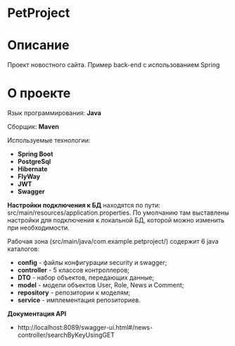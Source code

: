 # PetProject
# Описание
Проект новостного сайта. Пример back-end с использованием Spring
# О проекте
Язык программирования: **Java**

Сборщик: **Maven**

Используемые технологии:

- **Spring Boot**
- **PostgreSql**
- **Hibernate**
- **FlyWay**
- **JWT**
- **Swagger**

**Настройки подключения к БД** находятся по пути: src/main/resources/application.properties. По умолчанию там выставлены настройки для подключения к локальной БД, которой можно изменить при необходимости.

Рабочая зона (src/main/java/com.example.petproject/) содержит 6 java каталогов:

- **config** - файлы конфигурации security и swagger;
- **controller** - 5 классов контроллеров;
- **DTO** - набор объектов, передающих данные;
- **model** - модели объектов User, Role, News и Comment;
- **repository** - репозитории к моделям;
- **service** - имплементация репозиториев.

**Документация API**
- http://localhost:8089/swagger-ui.html#/news-controller/searchByKeyUsingGET
